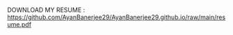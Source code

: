 DOWNLOAD MY RESUME : https://github.com/AyanBanerjee29/AyanBanerjee29.github.io/raw/main/resume.pdf
